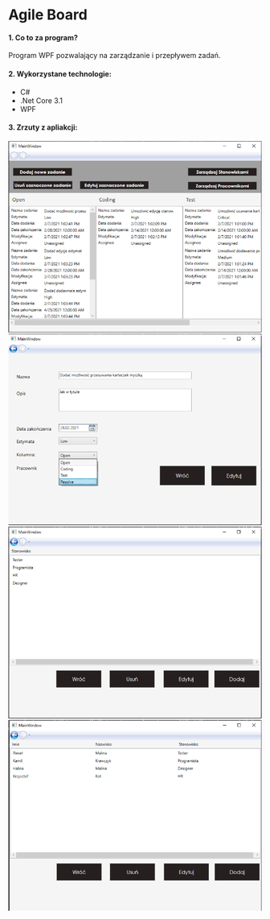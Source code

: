 # Agile Board

#### 1. Co to za program?
Program WPF pozwalający na zarządzanie i przepływem zadań.

#### 2. Wykorzystane technologie:
- C#
- .Net Core 3.1
- WPF

#### 3. Zrzuty z apliakcji:

![Main board page](./images/board.png)
![Task edit](./images/edit.png)
![Employees Positions](./images/positions.png)
![Employees](./images/employees.png)



